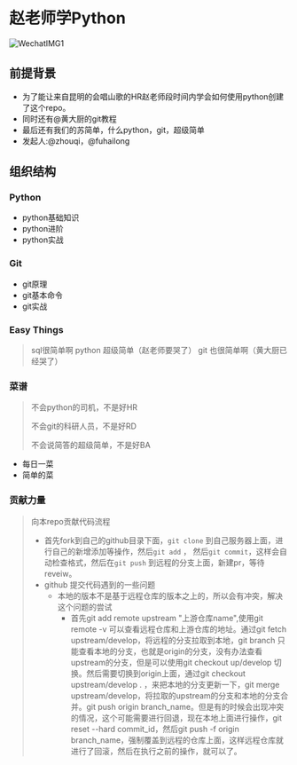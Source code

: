 # 赵老师学Python

![WechatIMG1](https:github.com/zls-python/raw/master/res/WechatIMG1.jpeg)

## 前提背景

* 为了能让来自昆明的会唱山歌的HR赵老师段时间内学会如何使用python创建了这个repo。
* 同时还有@黄大厨的git教程
* 最后还有我们的苏简单，什么python，git，超级简单
* 发起人:@zhouqi，@fuhailong

## 组织结构

### Python

* python基础知识
* python进阶
* python实战

### Git

* git原理
* git基本命令
* git实战
### Easy Things
> sql很简单啊
> python 超级简单（赵老师要哭了）
> git 也很简单啊（黄大厨已经哭了）
### 菜谱

> 不会python的司机，不是好HR
>
> 不会git的科研人员，不是好RD
>
> 不会说简答的超级简单，不是好BA
* 每日一菜
* 简单的菜


### 贡献力量
>  向本repo贡献代码流程
>
> * 首先fork到自己的github目录下面，`git clone` 到自己服务器上面，进行自己的新增添加等操作，然后`git add` ， 然后`git commit`，这样会自动检查格式，然后在`git push` 到远程的分支上面，新建pr，等待reveiw。
> * github 提交代码遇到的一些问题
>   - 本地的版本不是基于远程仓库的版本之上的，所以会有冲突，解决这个问题的尝试
>     - 首先git add remote upstream "上游仓库name",使用git remote -v 可以查看远程仓库和上游仓库的地址。通过git fetch upstream/develop，将远程的分支拉取到本地，git branch 只能查看本地的分支，也就是origin的分支，没有办法查看upstream的分支，但是可以使用git checkout up/develop 切换。然后需要切换到origin上面，通过git checkout upstream/develop . ，来把本地的分支更新一下，git merge upstream/develop，将拉取的upstream的分支和本地的分支合并。git push origin branch_name。但是有的时候会出现冲突的情况，这个可能需要进行回退，现在本地上面进行操作，git reset --hard commit_id，然后git push -f origin branch_name，强制覆盖到远程的仓库上面，这样远程仓库就进行了回滚，然后在执行之前的操作，就可以了。
